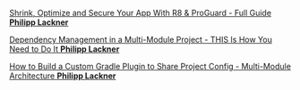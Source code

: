 [Shrink, Optimize and Secure Your App With R8 & ProGuard - Full Guide **Philipp Lackner**](https://www.youtube.com/watch?v=bgpyuuzMlo0)

[Dependency Management in a Multi-Module Project - THIS Is How You Need to Do It **Philipp Lackner**](https://www.youtube.com/watch?v=Z97sl7MrrzE&t=632s)


[How to Build a Custom Gradle Plugin to Share Project Config - Multi-Module Architecture **Philipp Lackner**](https://www.youtube.com/watch?v=kFWmL5opJNk&t=349s)





